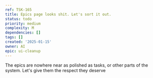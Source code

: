 ```yaml
---
ref: TSK-165
title: Epics page looks shit. Let's sort it out.
status: todo
priority: medium
complexity: M
dependencies: []
tags: []
created: '2025-01-15'
owner: AI
epic: ui-cleanup
---
```

The epics are nowhere near as polished as tasks, or other parts of the system. Let's give them the respect they deserve
